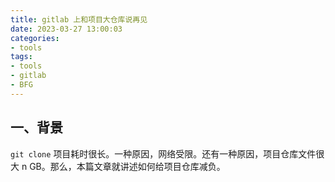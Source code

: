 ```yaml
---
title: gitlab 上和项目大仓库说再见
date: 2023-03-27 13:00:03
categories:
- tools
tags:
- tools
- gitlab
- BFG
---
```

## 一、背景

`git clone` 项目耗时很长。一种原因，网络受限。还有一种原因，项目仓库文件很大 n GB。那么，本篇文章就讲述如何给项目仓库减负。

